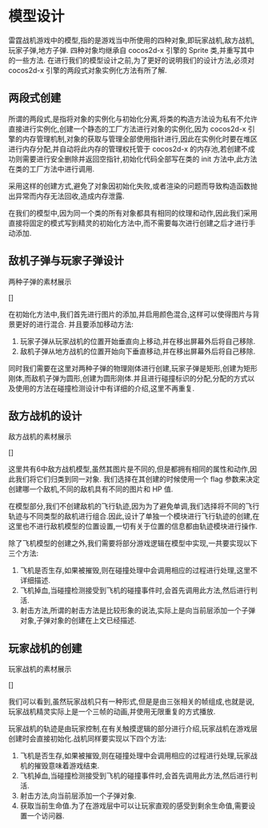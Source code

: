 # 模型设计

雷霆战机游戏中的模型,指的是游戏当中所使用的四种对象,即玩家战机,敌方战机,玩家子弹,地方子弹.
四种对象均继承自 cocos2d-x 引擎的 Sprite 类,并重写其中的一些方法.
在进行我们的模型设计之前,为了更好的说明我们的设计方法,必须对 cocos2d-x 引擎的两段式对象实例化方法有所了解.

## 两段式创建
所谓的两段式,是指将对象的实例化与初始化分离,将类的构造方法设为私有不允许直接进行实例化,创建一个静态的工厂方法进行对象的实例化,因为 cocos2d-x 引擎的内存管理机制,对象的获取与管理全部使用指针进行,因此在实例化时要在堆区进行内存分配,并自动将此内存的管理权托管于 cocos2d-x 的内存池,若创建不成功则需要进行安全删除并返回空指针,初始化代码全部写在类的 init 方法中,此方法在类的工厂方法中进行调用.

采用这样的创建方式,避免了对象因初始化失败,或者渲染的问题而导致构造函数抛出异常而内存无法回收,造成内存泄露.

在我们的模型中,因为同一个类的所有对象都具有相同的纹理和动作,因此我们采用直接将固定的模式写到精灵的初始化方法中,而不需要每次进行创建之后才进行手动添加.

## 敌机子弹与玩家子弹设计

两种子弹的素材展示

[]

在初始化方法中,我们首先进行图片的添加,并启用颜色混合,这样可以使得图片与背景更好的进行混合.
并且要添加移动方法:
1. 玩家子弹从玩家战机的位置开始垂直向上移动,并在移出屏幕外后将自己移除.
2. 敌机子弹从地方战机的位置开始向下垂直移动,并在移出屏幕外后将自己移除.

同时我们需要在这里对两种子弹的物理刚体进行创建,玩家子弹是矩形,创建为矩形刚体,而敌机子弹为圆形,创建为圆形刚体.并且进行碰撞标识的分配,分配的方式以及使用的方法在碰撞检测设计中有详细的介绍,这里不再重复.

## 敌方战机的设计

敌方战机的素材展示

[]

这里共有6中敌方战机模型,虽然其图片是不同的,但是都拥有相同的属性和动作,因此我们将它们归类到同一对象.
我们选择在其创建的时候使用一个 flag 参数来决定创建哪一个敌机,不同的敌机具有不同的图片和 HP 值.

在模型部分,我们不创建敌机的飞行轨迹,因为为了避免单调,我们选择将不同的飞行轨迹与不同类型的敌机进行组合.因此,设计了单独一个模块进行飞行轨迹的创建,在这里也不进行敌机模型的位置设置,一切有关于位置的信息都由轨迹模块进行操作.

除了飞机模型的创建之外,我们需要将部分游戏逻辑在模型中实现,一共要实现以下三个方法:

1. 飞机是否生存,如果被摧毁,则在碰撞处理中会调用相应的过程进行处理,这里不详细描述.
2. 飞机掉血,当碰撞检测接受到飞机的碰撞事件时,会首先调用此方法,然后进行判活.
3. 射击方法,所谓的射击方法是比较形象的说法,实际上是向当前层添加一个子弹对象,子弹对象的创建在上文已经描述.

## 玩家战机的创建

玩家战机的素材展示

[]

我们可以看到,虽然玩家战机只有一种形式,但是是由三张相关的帧组成,也就是说,玩家战机精灵实际上是一个三帧的动画,并使用无限重复的方式播放.

玩家战机的轨迹是由玩家控制,在有关触摸逻辑的部分进行介绍,玩家战机在游戏层创建时会直接初始化.战机同样要实现以下四个方法:

1. 飞机是否生存,如果被摧毁,则在碰撞处理中会调用相应的过程进行处理,玩家战机的摧毁意味着游戏结束.
2. 飞机掉血,当碰撞检测接受到飞机的碰撞事件时,会首先调用此方法,然后进行判活.
3. 射击方法,向当前层添加一个子弹对象.
4. 获取当前生命值.为了在游戏层中可以让玩家直观的感受到剩余生命值,需要设置一个访问器.